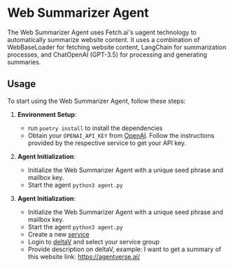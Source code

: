 # Web Summarizer Agent

The Web Summarizer Agent uses Fetch.ai's uagent technology to automatically summarize website content. It uses a combination of WebBaseLoader for fetching website content, LangChain for summarization processes, and ChatOpenAI (GPT-3.5) for processing and generating summaries.


## Usage

To start using the Web Summarizer Agent, follow these steps:

1. **Environment Setup**:
   - run `poetry install` to install the dependencies
   - Obtain your `OPENAI_API_KEY` from [OpenAI](https://openai.com/). Follow the instructions provided by the respective service to get your API key.

2. **Agent Initialization**:
   - Initialize the Web Summarizer Agent with a unique seed phrase and mailbox key.
   - Start the agent `python3 agent.py`

3. **Agent Initialization**:
   - Initialize the Web Summarizer Agent with a unique seed phrase and mailbox key.
   - Start the agent `python3 agent.py`
   - Create a new [service](https://agentverse.ai/services)
   - Login to [deltaV](https://deltav.agentverse.ai/) and select your service group
   - Provide description on deltaV, example: I want to get a summary of this website link: https://agentverse.ai/
